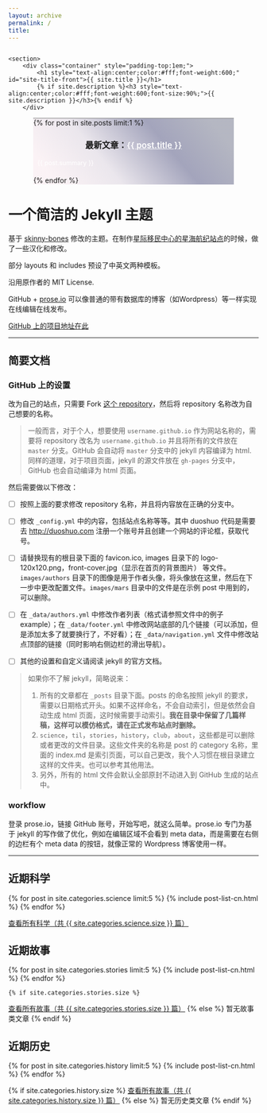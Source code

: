 ```yaml
---
layout: archive
permalink: /
title: 
---
```



<div class="front-cover" style="background:url(./images/{{ site.cover_image }}) no-repeat fixed center;background-size:cover;overflow:hidden;">
    
    <section>
        <div class="container" style="padding-top:1em;">
            <h1 style="text-align:center;color:#fff;font-weight:600;" id="site-title-front">{{ site.title }}</h1>
            {% if site.description %}<h3 style="text-align:center;color:#fff;font-weight:600;font-size:90%;">{{ site.description }}</h3>{% endif %}
        </div>
<div class="featured" style="border-top:1px solid grey;margin:0 10% 0 10%;">
<div style="background-image:linear-gradient(-130deg, rgba(14,21,58,0.3) 10%, rgba(74,76,123,0.5) 35%, rgba(161,140,171,0.2) 65%, rgba(243,201,215,0.2) 90%);">
{% for post in site.posts limit:1 %}
<h3 style="text-align:center;font-size:120%;">最新文章：<a href="{{ site.url }}{{ post.url }}" style="text-align:center;color:white;font-weight:600;">{{ post.title }}</a></h3>
<p style="text-align:left;color:#fff;font-size:90%;padding-bottom:0.5em;padding-left:2%;padding-right:2%;">{{ post.summary }}</p>
{% endfor %}
</div>
</div>
    </section>

</div>





# 一个简洁的 Jekyll 主题


基于 [skinny-bones](https://github.com/mmistakes/skinny-bones-jekyll) 修改的主题。在制作[星际移民中心的星海航纪站点](http://interimm.org/magazine)的时候，做了一些汉化和修改。

部分 layouts 和 includes 预设了中英文两种模板。

沿用原作者的 MIT License. 

GitHub + [prose.io](http://prose.io) 可以像普通的带有数据库的博客（如Wordpress）等一样实现在线编辑在线发布。

[GitHub 上的项目地址在此](https://github.com/emptymalei/planets-jekyll)

-----

## 简要文档

### GitHub 上的设置

改为自己的站点，只需要 Fork [这个 repository](https://github.com/emptymalei/planets-jekyll)，然后将 repository 名称改为自己想要的名称。

> 一般而言，对于个人，想要使用 `username.github.io` 作为网站名称的，需要将 repository 改名为 `username.github.io` 并且将所有的文件放在 `master` 分支。GitHub 会自动将 `master` 分支中的 jekyll 内容编译为 html. 同样的道理，对于项目页面，jekyll 的源文件放在 `gh-pages` 分支中，GitHub 也会自动编译为 html 页面。

然后需要做以下修改：

- [ ] 按照上面的要求修改 repository 名称，并且将内容放在正确的分支中。
- [ ] 修改 `_config.yml` 中的内容，包括站点名称等等。其中 duoshuo 代码是需要去 http://duoshuo.com 注册一个账号并且创建一个网站的评论框，获取代号。
- [ ] 请替换现有的根目录下面的 favicon.ico, images 目录下的 logo-120x120.png，front-cover.jpg（显示在首页的背景图片） 等文件。`images/authors` 目录下的图像是用于作者头像，将头像放在这里，然后在下一步中更改配置文件。`images/mars` 目录中的文件是在示例 post 中用到的，可以删除。
- [ ] 在 `_data/authors.yml` 中修改作者列表（格式请参照文件中的例子 example）；在 `_data/footer.yml` 中修改网站底部的几个链接（可以添加，但是添加太多了就要换行了，不好看）；在 `_data/navigation.yml` 文件中修改站点顶部的链接（同时影响右侧边栏的滑出导航）。
- [ ] 其他的设置和自定义请阅读 jekyll 的官方文档。


> 如果你不了解 jekyll，简略说来：
> 1. 所有的文章都在 `_posts` 目录下面。posts 的命名按照 jekyll 的要求，需要以日期格式开头。如果不这样命名，不会自动索引，但是依然会自动生成 html 页面，这时候需要手动索引。**我在目录中保留了几篇样稿，这样可以模仿格式，请在正式发布站点时删除。**
> 2. `science`，`til`，`stories`，`history`，`club`，`about`，这些都是可以删除或者更改的文件目录。这些文件夹的名称是 post 的 category 名称，里面的 index.md 是索引页面，可以自己更改，我个人习惯在根目录建立这样的文件夹。也可以参考其他用法。
> 3. 另外，所有的 html 文件会默认全部原封不动进入到 GitHub 生成的站点中。



### workflow

登录 prose.io，链接 GitHub 账号，开始写吧，就这么简单。prose.io 专门为基于 jekyll 的写作做了优化，例如在编辑区域不会看到 meta data，而是需要在右侧的边栏有个 meta data 的按钮，就像正常的 Wordpress 博客使用一样。



-----





## 近期科学

<div class="tiles">
{% for post in site.categories.science limit:5 %}
	{% include post-list-cn.html %}
{% endfor %}
</div><!-- /.tiles -->

<a href="./science/">查看所有科学（共 {{ site.categories.science.size }} 篇）</a>

## 近期故事

<div class="tiles">

{% for post in site.categories.stories limit:5 %}
	{% include post-list-cn.html %}
{% endfor %}

</div><!-- /.tiles -->



	{% if site.categories.stories.size %}
<a href="./stories/">查看所有故事（共 {{ site.categories.stories.size }} 篇）</a>
		{% else %}
暂无故事类文章
		{% endif %}


## 近期历史

<div class="tiles">
{% for post in site.categories.history limit:5 %}
	{% include post-list-cn.html %}
{% endfor %}
</div><!-- /.tiles -->



{% if site.categories.history.size %}
<a href="./history/">查看所有故事（共 {{ site.categories.history.size }} 篇）</a>
		{% else %}
暂无历史类文章
		{% endif %}

